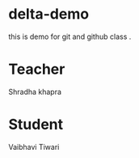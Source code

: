 # delta-demo
this is demo for git and github class .


# Teacher
Shradha khapra

# Student
Vaibhavi Tiwari

